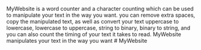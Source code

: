 MyWebsite is a word counter and a character counting which can be used to manipulate your text in the way you want. you can remove extra spaces, copy the manipulated text, as well as convert your text uppercase to lowercase, lowercase to uppercase, string to binary, binary to string, and you can also count the timing of your text it takes to read. MyWebsite manipulates your text in the way you want
#   M y W e b s i t e  
 